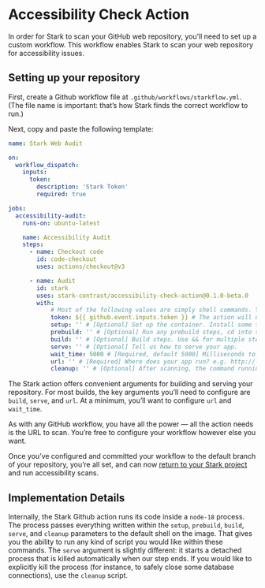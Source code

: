 # Accessibility Check Action

In order for Stark to scan your GitHub web repository, you’ll need to set up a custom workflow. This workflow enables Stark to scan your web repository for accessibility issues.

## Setting up your repository

First, create a Github workflow file at `.github/workflows/starkflow.yml`. (The file name is important: that’s how Stark finds the correct workflow to run.)

Next, copy and paste  the following template:
```yml
name: Stark Web Audit

on:
  workflow_dispatch:
    inputs:
      token:
        description: 'Stark Token'
        required: true

jobs:
  accessibility-audit:
    runs-on: ubuntu-latest

    name: Accessibility Audit
    steps:
      - name: Checkout code
        id: code-checkout
        uses: actions/checkout@v3

      - name: Audit
        id: stark
        uses: stark-contrast/accessibility-check-action@0.1.0-beta.0
        with:
            # Most of the following values are simply shell commands. You can use these to set up the container as needed for your app
            token: ${{ github.event.inputs.token }} # The action will use this to send an audit report back to Stark.
            setup: '' # [Optional] Set up the container. Install some tools, export variables, etc.  
            prebuild: '' # [Optional] Run any prebuild steps, cd into subdirectories, etc.
            build: '' # [Optional] Build steps. Use && for multiple steps. 
            serve: '' # [Optional] Tell us how to serve your app. 
            wait_time: 5000 # [Required, default 5000] Milliseconds to wait before your app can start serving
            url: '' # [Required] Where does your app run? e.g. http://localhost:3000.
            cleanup: '' # [Optional] After scanning, the command running in serve step is auto terminated. Use this to run any cleanup commands.
```

The Stark action offers convenient arguments for building and serving your repository. For most builds, the key arguments you’ll need to configure are `build`, `serve`, and `url`. At a minimum, you’ll want to configure `url` and `wait_time`.

As with any GitHub workflow, you have all the power — all the action needs is the URL to scan. You’re free to configure your workflow however else you want.

Once you’ve configured and committed your workflow to the default branch of your repository, you’re all set, and can now [return to your Stark project](https://account.getstark.co/projects) and run accessibility scans.

## Implementation Details

Internally, the Stark Github action runs its code inside a `node-18` process. The process passes everything written within the `setup`, `prebuild`, `build`, `serve`, and `cleanup` parameters to the default shell on the image. That gives you the ability to run any kind of script you would like within these commands. The `serve` argument is slightly different: it starts a detached process that is killed automatically when our step ends. If you would like to explicitly kill the process (for instance, to safely close some database connections), use the `cleanup` script.
